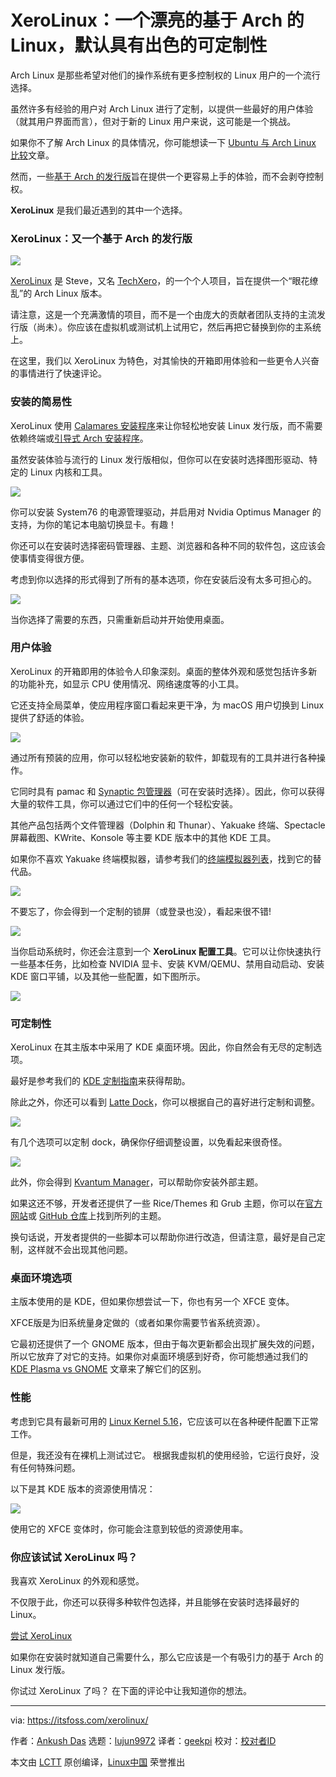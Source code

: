 [#]: subject: "XeroLinux: A Beautiful Arch-based Linux With Excellent Customizability by Default"
[#]: via: "https://itsfoss.com/xerolinux/"
[#]: author: "Ankush Das https://itsfoss.com/author/ankush/"
[#]: collector: "lujun9972"
[#]: translator: "geekpi"
[#]: reviewer: " "
[#]: publisher: " "
[#]: url: " "

XeroLinux：一个漂亮的基于 Arch 的 Linux，默认具有出色的可定制性
======

Arch Linux 是那些希望对他们的操作系统有更多控制权的 Linux 用户的一个流行选择。

虽然许多有经验的用户对 Arch Linux 进行了定制，以提供一些最好的用户体验（就其用户界面而言），但对于新的 Linux 用户来说，这可能是一个挑战。

如果你不了解 Arch Linux 的具体情况，你可能想读一下 [Ubuntu 与 Arch Linux 比较][1]文章。

然而，一些[基于 Arch 的发行版][2]旨在提供一个更容易上手的体验，而不会剥夺控制权。

**XeroLinux** 是我们最近遇到的其中一个选择。

### XeroLinux：又一个基于 Arch 的发行版

![][3]

[XeroLinux][4] 是 Steve，又名 [TechXero][5]，的一个个人项目，旨在提供一个“眼花缭乱”的 Arch Linux 版本。

请注意，这是一个充满激情的项目，而不是一个由庞大的贡献者团队支持的主流发行版（尚未）。你应该在虚拟机或测试机上试用它，然后再把它替换到你的主系统上。

在这里，我们以 XeroLinux 为特色，对其愉快的开箱即用体验和一些更令人兴奋的事情进行了快速评论。

### **安装的简易性**

XeroLinux 使用 [Calamares 安装程序][6]来让你轻松地安装 Linux 发行版，而不需要依赖终端或[引导式 Arch 安装程序][7]。

虽然安装体验与流行的 Linux 发行版相似，但你可以在安装时选择图形驱动、特定的 Linux 内核和工具。

![][8]

你可以安装 System76 的电源管理驱动，并启用对 Nvidia Optimus Manager 的支持，为你的笔记本电脑切换显卡。有趣！

你还可以在安装时选择密码管理器、主题、浏览器和各种不同的软件包，这应该会使事情变得很方便。

考虑到你以选择的形式得到了所有的基本选项，你在安装后没有太多可担心的。

![][9]

当你选择了需要的东西，只需重新启动并开始使用桌面。

### **用户体验**

XeroLinux 的开箱即用的体验令人印象深刻。桌面的整体外观和感觉包括许多新的功能补充，如显示 CPU 使用情况、网络速度等的小工具。

它还支持全局菜单，使应用程序窗口看起来更干净，为 macOS 用户切换到 Linux 提供了舒适的体验。

![][10]

通过所有预装的应用，你可以轻松地安装新的软件，卸载现有的工具并进行各种操作。

它同时具有 pamac 和 [Synaptic 包管理器][11]（可在安装时选择）。因此，你可以获得大量的软件工具，你可以通过它们中的任何一个轻松安装。

其他产品包括两个文件管理器（Dolphin 和 Thunar）、Yakuake 终端、Spectacle 屏幕截图、KWrite、Konsole 等主要 KDE 版本中的其他 KDE 工具。

如果你不喜欢 Yakuake 终端模拟器，请参考我们的[终端模拟器列表][12]，找到它的替代品。

![][13]

不要忘了，你会得到一个定制的锁屏（或登录也没），看起来很不错!

![][14]

当你启动系统时，你还会注意到一个 **XeroLinux 配置工具**。它可以让你快速执行一些基本任务，比如检查 NVIDIA 显卡、安装 KVM/QEMU、禁用自动启动、安装 KDE 窗口平铺，以及其他一些配置，如下图所示。

![][15]

### **可定制性**

XeroLinux 在其主版本中采用了 KDE 桌面环境。因此，你自然会有无尽的定制选项。

最好是参考我们的 [KDE 定制指南][16]来获得帮助。

除此之外，你还可以看到 [Latte Dock][17]，你可以根据自己的喜好进行定制和调整。

![][18]

有几个选项可以定制 dock，确保你仔细调整设置，以免看起来很奇怪。

![][19]

此外，你会得到 [Kvantum Manager][20]，可以帮助你安装外部主题。

如果这还不够，开发者还提供了一些 Rice/Themes 和 Grub 主题，你可以在[官方网站][4]或 [GitHub 仓库][21]上找到所列的主题。

换句话说，开发者提供的一些脚本可以帮助你进行改造，但请注意，最好是自己定制，这样就不会出现其他问题。

### **桌面环境选项**

主版本使用的是 KDE，但如果你想尝试一下，你也有另一个 XFCE 变体。

XFCE版是为旧系统量身定做的（或者如果你需要节省系统资源）。

它最初还提供了一个 GNOME 版本，但由于每次更新都会出现扩展失效的问题，所以它放弃了对它的支持。如果你对桌面环境感到好奇，你可能想通过我们的 [KDE Plasma vs GNOME][22] 文章来了解它们的区别。

### **性能**

考虑到它具有最新可用的 [Linux Kernel 5.16][23]，它应该可以在各种硬件配置下正常工作。

但是，我还没有在裸机上测试过它。 根据我虚拟机的使用经验，它运行良好，没有任何特殊问题。

以下是其 KDE 版本的资源使用情况：

![][24]

使用它的 XFCE 变体时，你可能会注意到较低的资源使用率。

### 你应该试试 XeroLinux 吗？

我喜欢 XeroLinux 的外观和感觉。

不仅限于此，你还可以获得多种软件包选择，并且能够在安装时选择最好的 Linux。

[尝试 XeroLinux][4]

如果你在安装时就知道自己需要什么，那么它应该是一个有吸引力的基于 Arch 的 Linux 发行版。

你试过 XeroLinux 了吗？ 在下面的评论中让我知道你的想法。

--------------------------------------------------------------------------------

via: https://itsfoss.com/xerolinux/

作者：[Ankush Das][a]
选题：[lujun9972][b]
译者：[geekpi](https://github.com/geekpi)
校对：[校对者ID](https://github.com/校对者ID)

本文由 [LCTT](https://github.com/LCTT/TranslateProject) 原创编译，[Linux中国](https://linux.cn/) 荣誉推出

[a]: https://itsfoss.com/author/ankush/
[b]: https://github.com/lujun9972
[1]: https://itsfoss.com/ubuntu-vs-arch/
[2]: https://itsfoss.com/arch-based-linux-distros/
[3]: https://i0.wp.com/itsfoss.com/wp-content/uploads/2022/03/xerolinux-home.jpg?resize=800%2C450&ssl=1
[4]: https://xerolinux.xyz/
[5]: https://twitter.com/TechXero
[6]: https://calamares.io/
[7]: https://itsfoss.com/install-arch-linux-virtualbox/
[8]: https://i0.wp.com/itsfoss.com/wp-content/uploads/2022/03/xerolinux-install-1.png?resize=800%2C555&ssl=1
[9]: https://i0.wp.com/itsfoss.com/wp-content/uploads/2022/03/xerolinux-install.png?resize=800%2C555&ssl=1
[10]: https://i0.wp.com/itsfoss.com/wp-content/uploads/2022/03/xerolinux-ui.jpg?resize=800%2C398&ssl=1
[11]: https://itsfoss.com/synaptic-package-manager/
[12]: https://itsfoss.com/linux-terminal-emulators/
[13]: https://i0.wp.com/itsfoss.com/wp-content/uploads/2022/03/xerolinux-utilities.jpg?resize=800%2C652&ssl=1
[14]: https://i0.wp.com/itsfoss.com/wp-content/uploads/2022/03/xerolinux-lockscreen.jpg?resize=800%2C546&ssl=1
[15]: https://i0.wp.com/itsfoss.com/wp-content/uploads/2022/03/xerolinux-configuration-tool.jpg?resize=800%2C480&ssl=1
[16]: https://itsfoss.com/kde-customization/
[17]: https://github.com/KDE/latte-dock
[18]: https://i0.wp.com/itsfoss.com/wp-content/uploads/2022/03/xerolinux-latte-dock.png?resize=800%2C134&ssl=1
[19]: https://i0.wp.com/itsfoss.com/wp-content/uploads/2022/03/xerolinux-latte-dock-options.jpg?resize=800%2C570&ssl=1
[20]: https://store.kde.org/p/1005410/
[21]: https://github.com/xerolinux/xero-layan-git
[22]: https://itsfoss.com/kde-vs-gnome/
[23]: https://news.itsfoss.com/linux-kernel-5-16/
[24]: https://i0.wp.com/itsfoss.com/wp-content/uploads/2022/03/xerolinux-resource.png?resize=800%2C468&ssl=1